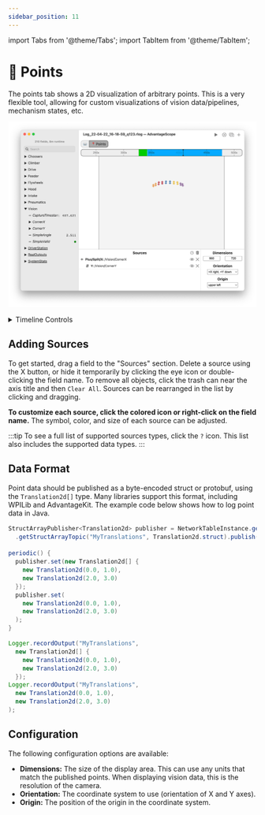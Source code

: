 ```yaml
---
sidebar_position: 11
---
```


import Tabs from '@theme/Tabs';
import TabItem from '@theme/TabItem';

# 📍 Points

The points tab shows a 2D visualization of arbitrary points. This is a very flexible tool, allowing for custom visualizations of vision data/pipelines, mechanism states, etc.

![Point tab example](./img/points-1.png)

<details>
<summary>Timeline Controls</summary>

The timeline is used to control playback and visualization. Clicking on the timeline selects a time, and right-clicking deselects it. The selected time is synchronized across all tabs, making it easy to quickly find this location in other views.

The green sections of the timeline indicate when the robot is autonomous, and the blue sections indicate when the robot is teleoperated.

To zoom, place the cursor over the timeline and scroll up or down. A range can also be selecting by clicking and dragging while holding `Shift`. Move left and right by scrolling horizontally (on supported devices), or by clicking and dragging on the timeline. When connected live, scrolling to the left unlocks from the current time, and scrolling all the way to the right locks to the current time again. Press `Ctrl+\` to zoom to the period where the robot is enabled.

![Timeline](./img/timeline.png)

</details>

## Adding Sources

To get started, drag a field to the "Sources" section. Delete a source using the X button, or hide it temporarily by clicking the eye icon or double-clicking the field name. To remove all objects, click the trash can near the axis title and then `Clear All`. Sources can be rearranged in the list by clicking and dragging.

**To customize each source, click the colored icon or right-click on the field name.** The symbol, color, and size of each source can be adjusted.

:::tip
To see a full list of supported sources types, click the `?` icon. This list also includes the supported data types.
:::

## Data Format

Point data should be published as a byte-encoded struct or protobuf, using the `Translation2d[]` type. Many libraries support this format, including WPILib and AdvantageKit. The example code below shows how to log point data in Java.

<Tabs groupId="library">
<TabItem value="wpilib" label="WPILib" default>

```java
StructArrayPublisher<Translation2d> publisher = NetworkTableInstance.getDefault()
  .getStructArrayTopic("MyTranslations", Translation2d.struct).publish();

periodic() {
  publisher.set(new Translation2d[] {
    new Translation2d(0.0, 1.0),
    new Translation2d(2.0, 3.0)
  });
  publisher.set(
    new Translation2d(0.0, 1.0),
    new Translation2d(2.0, 3.0)
  );
}
```

</TabItem>
<TabItem value="advantagekit" label="AdvantageKit">

```java
Logger.recordOutput("MyTranslations",
  new Translation2d[] {
    new Translation2d(0.0, 1.0),
    new Translation2d(2.0, 3.0)
  });
Logger.recordOutput("MyTranslations",
  new Translation2d(0.0, 1.0),
  new Translation2d(2.0, 3.0)
);
```

</TabItem>
</Tabs>

## Configuration

The following configuration options are available:

- **Dimensions:** The size of the display area. This can use any units that match the published points. When displaying vision data, this is the resolution of the camera.
- **Orientation:** The coordinate system to use (orientation of X and Y axes).
- **Origin:** The position of the origin in the coordinate system.
